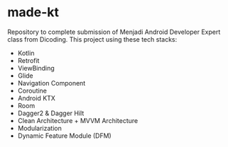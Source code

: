 # made-kt
Repository to complete submission of Menjadi Android Developer Expert class from Dicoding. This project using these tech stacks:

- Kotlin
- Retrofit
- ViewBinding
- Glide
- Navigation Component
- Coroutine
- Android KTX
- Room
- Dagger2 & Dagger Hilt
- Clean Architecture + MVVM Architecture
- Modularization
- Dynamic Feature Module (DFM)
